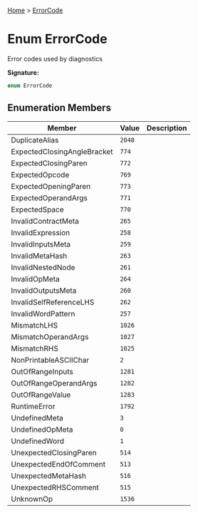 [Home](../index.md) &gt; [ErrorCode](./errorcode.md)

# Enum ErrorCode

Error codes used by diagnostics

<b>Signature:</b>

```typescript
enum ErrorCode 
```

## Enumeration Members

|  Member | Value | Description |
|  --- | --- | --- |
|  DuplicateAlias | `2048` |  |
|  ExpectedClosingAngleBracket | `774` |  |
|  ExpectedClosingParen | `772` |  |
|  ExpectedOpcode | `769` |  |
|  ExpectedOpeningParen | `773` |  |
|  ExpectedOperandArgs | `771` |  |
|  ExpectedSpace | `770` |  |
|  InvalidContractMeta | `265` |  |
|  InvalidExpression | `258` |  |
|  InvalidInputsMeta | `259` |  |
|  InvalidMetaHash | `263` |  |
|  InvalidNestedNode | `261` |  |
|  InvalidOpMeta | `264` |  |
|  InvalidOutputsMeta | `260` |  |
|  InvalidSelfReferenceLHS | `262` |  |
|  InvalidWordPattern | `257` |  |
|  MismatchLHS | `1026` |  |
|  MismatchOperandArgs | `1027` |  |
|  MismatchRHS | `1025` |  |
|  NonPrintableASCIIChar | `2` |  |
|  OutOfRangeInputs | `1281` |  |
|  OutOfRangeOperandArgs | `1282` |  |
|  OutOfRangeValue | `1283` |  |
|  RuntimeError | `1792` |  |
|  UndefinedMeta | `3` |  |
|  UndefinedOpMeta | `0` |  |
|  UndefinedWord | `1` |  |
|  UnexpectedClosingParen | `514` |  |
|  UnexpectedEndOfComment | `513` |  |
|  UnexpectedMetaHash | `516` |  |
|  UnexpectedRHSComment | `515` |  |
|  UnknownOp | `1536` |  |


